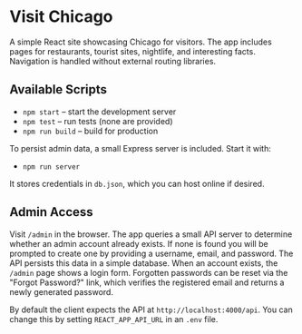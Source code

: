 # Visit Chicago

A simple React site showcasing Chicago for visitors. The app includes pages for restaurants, tourist sites, nightlife, and interesting facts. Navigation is handled without external routing libraries.

## Available Scripts

- `npm start` – start the development server
- `npm test` – run tests (none are provided)
- `npm run build` – build for production

To persist admin data, a small Express server is included. Start it with:

- `npm run server`

It stores credentials in `db.json`, which you can host online if desired.

## Admin Access

Visit `/admin` in the browser. The app queries a small API server to determine
whether an admin account already exists. If none is found you will be prompted
to create one by providing a username, email, and password. The API persists
this data in a simple database. When an account exists, the `/admin` page shows
a login form. Forgotten passwords can be reset via the "Forgot Password?" link,
which verifies the registered email and returns a newly generated password.

By default the client expects the API at `http://localhost:4000/api`. You can
change this by setting `REACT_APP_API_URL` in an `.env` file.
